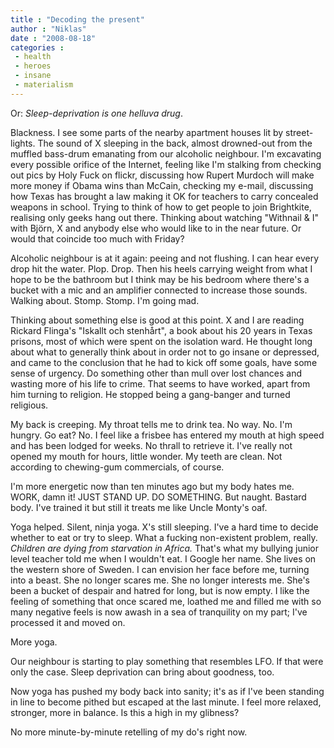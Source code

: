 ```yaml
---
title : "Decoding the present"
author : "Niklas"
date : "2008-08-18"
categories : 
 - health
 - heroes
 - insane
 - materialism
---
```


Or: _Sleep-deprivation is one helluva drug_.

Blackness. I see some parts of the nearby apartment houses lit by street-lights. The sound of X sleeping in the back, almost drowned-out from the muffled bass-drum emanating from our alcoholic neighbour. I'm excavating every possible orifice of the Internet, feeling like I'm stalking from checking out pics by Holy Fuck on flickr, discussing how Rupert Murdoch will make more money if Obama wins than McCain, checking my e-mail, discussing how Texas has brought a law making it OK for teachers to carry concealed weapons in school. Trying to think of how to get people to join Brightkite, realising only geeks hang out there. Thinking about watching "Withnail & I" with Björn, X and anybody else who would like to in the near future. Or would that coincide too much with Friday?

Alcoholic neighbour is at it again: peeing and not flushing. I can hear every drop hit the water. Plop. Drop. Then his heels carrying weight from what I hope to be the bathroom but I think may be his bedroom where there's a bucket with a mic and an amplifier connected to increase those sounds. Walking about. Stomp. Stomp. I'm going mad.

Thinking about something else is good at this point. X and I are reading Rickard Flinga's "Iskallt och stenhårt", a book about his 20 years in Texas prisons, most of which were spent on the isolation ward. He thought long about what to generally think about in order not to go insane or depressed, and came to the conclusion that he had to kick off some goals, have some sense of urgency. Do something other than mull over lost chances and wasting more of his life to crime. That seems to have worked, apart from him turning to religion. He stopped being a gang-banger and turned religious.

My back is creeping. My throat tells me to drink tea. No way. No. I'm hungry. Go eat? No. I feel like a frisbee has entered my mouth at high speed and has been lodged for weeks. No thrall to retrieve it. I've really not opened my mouth for hours, little wonder. My teeth are clean. Not according to chewing-gum commercials, of course.

I'm more energetic now than ten minutes ago but my body hates me. WORK, damn it! JUST STAND UP. DO SOMETHING. But naught. Bastard body. I've trained it but still it treats me like Uncle Monty's oaf.

Yoga helped. Silent, ninja yoga. X's still sleeping. I've a hard time to decide whether to eat or try to sleep. What a fucking non-existent problem, really. _Children are dying from starvation in Africa._ That's what my bullying junior level teacher told me when I wouldn't eat. I Google her name. She lives on the western shore of Sweden. I can envision her face before me, turning into a beast. She no longer scares me. She no longer interests me. She's been a bucket of despair and hatred for long, but is now empty. I like the feeling of something that once scared me, loathed me and filled me with so many negative feels is now awash in a sea of tranquility on my part; I've processed it and moved on.

More yoga.

Our neighbour is starting to play something that resembles LFO. If that were only the case. Sleep deprivation can bring about goodness, too.

Now yoga has pushed my body back into sanity; it's as if I've been standing in line to become pithed but escaped at the last minute. I feel more relaxed, stronger, more in balance. Is this a high in my glibness?

No more minute-by-minute retelling of my do's right now.
